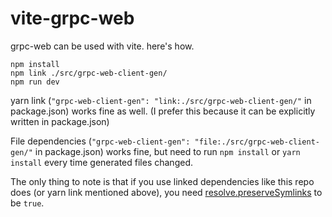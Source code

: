 # vite-grpc-web

grpc-web can be used with vite. here's how.

```
npm install
npm link ./src/grpc-web-client-gen/
npm run dev
```

yarn link (`"grpc-web-client-gen": "link:./src/grpc-web-client-gen/"` in package.json) works fine as well. (I prefer this because it can be explicitly written in package.json)

File dependencies (`"grpc-web-client-gen": "file:./src/grpc-web-client-gen/"` in package.json) works fine, but need to run `npm install` or `yarn install` every time generated files changed.

The only thing to note is that if you use linked dependencies like this repo does (or yarn link mentioned above), you need [resolve.preserveSymlinks](https://vitejs.dev/config/shared-options.html#resolve-preservesymlinks) to be `true`.


